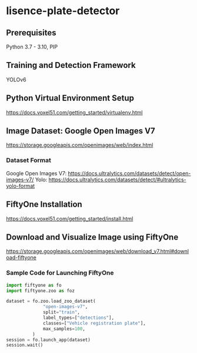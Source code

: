 # lisence-plate-detector

## Prerequisites
Python 3.7 - 3.10, PIP

## Training and Detection Framework
YOLOv6

## Python Virtual Environment Setup
https://docs.voxel51.com/getting_started/virtualenv.html

## Image Dataset: Google Open Images V7
https://storage.googleapis.com/openimages/web/index.html

### Dataset Format
Google Open Images V7: https://docs.ultralytics.com/datasets/detect/open-images-v7/
Yolo: https://docs.ultralytics.com/datasets/detect/#ultralytics-yolo-format

## FiftyOne Installation
https://docs.voxel51.com/getting_started/install.html

## Download and Visualize Image using FiftyOne
https://storage.googleapis.com/openimages/web/download_v7.html#download-fiftyone

### Sample Code for Launching FiftyOne

```python
import fiftyone as fo
import fiftyone.zoo as foz

dataset = fo.zoo.load_zoo_dataset(
              "open-images-v7",
              split="train",
              label_types=["detections"],
              classes=["Vehicle registration plate"],
              max_samples=100,
          )
session = fo.launch_app(dataset)
session.wait() 
```

